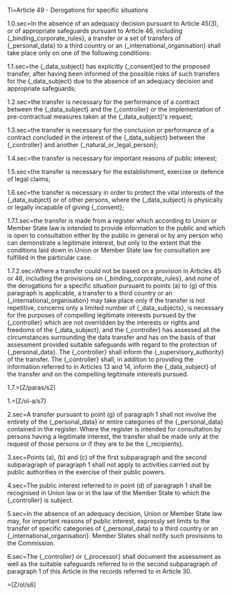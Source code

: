 Ti=Article 49 - Derogations for specific situations

1.0.sec=In the absence of an adequacy decision pursuant to Article 45(3), or of appropriate safeguards pursuant to Article 46, including {_binding_corporate_rules}, a transfer or a set of transfers of {_personal_data} to a third country or an {_international_organisation} shall take place only on one of the following conditions:

1.1.sec=the {_data_subject} has explicitly {_consent}ed to the proposed transfer, after having been informed of the possible risks of such transfers for the {_data_subject} due to the absence of an adequacy decision and appropriate safeguards;

1.2.sec=the transfer is necessary for the performance of a contract between the {_data_subject} and the {_controller} or the implementation of pre-contractual measures taken at the {_data_subject}'s request;

1.3.sec=the transfer is necessary for the conclusion or performance of a contract concluded in the interest of the {_data_subject} between the {_controller} and another {_natural_or_legal_person};

1.4.sec=the transfer is necessary for important reasons of public interest;

1.5.sec=the transfer is necessary for the establishment, exercise or defence of legal claims;

1.6.sec=the transfer is necessary in order to protect the vital interests of the {_data_subject} or of other persons, where the {_data_subject} is physically or legally incapable of giving {_consent};

1.7.1.sec=the transfer is made from a register which according to Union or Member State law is intended to provide information to the public and which is open to consultation either by the public in general or by any person who can demonstrate a legitimate interest, but only to the extent that the conditions laid down in Union or Member State law for consultation are fulfilled in the particular case.

1.7.2.sec=Where a transfer could not be based on a provision in Articles 45 or 46, including the provisions on {_binding_corporate_rules}, and none of the derogations for a specific situation pursuant to points (a) to (g) of this paragraph is applicable, a transfer to a third country or an {_international_organisation} may take place only if the transfer is not repetitive, concerns only a limited number of {_data_subjects}, is necessary for the purposes of compelling legitimate interests pursued by the {_controller} which are not overridden by the interests or rights and freedoms of the {_data_subject}, and the {_controller} has assessed all the circumstances surrounding the data transfer and has on the basis of that assessment provided suitable safeguards with regard to the protection of {_personal_data}. The {_controller} shall inform the {_supervisory_authority} of the transfer. The {_controller} shall, in addition to providing the information referred to in Articles 13 and 14, inform the {_data_subject} of the transfer and on the compelling legitimate interests pursued.

1.7.=[Z/paras/s2]

1.=[Z/ol-a/s7]

2.sec=A transfer pursuant to point (g) of paragraph 1 shall not involve the entirety of the {_personal_data} or entire categories of the {_personal_data} contained in the register. Where the register is intended for consultation by persons having a legitimate interest, the transfer shall be made only at the request of those persons or if they are to be the {_recipients}.

3.sec=Points (a), (b) and (c) of the first subparagraph and the second subparagraph of paragraph 1 shall not apply to activities carried out by public authorities in the exercise of their public powers.

4.sec=The public interest referred to in point (d) of paragraph 1 shall be recognised in Union law or in the law of the Member State to which the {_controller} is subject.

5.sec=In the absence of an adequacy decision, Union or Member State law may, for important reasons of public interest, expressly set limits to the transfer of specific categories of {_personal_data} to a third country or an {_international_organisation}. Member States shall notify such provisions to the Commission.

6.sec=The {_controller} or {_processor} shall document the assessment as well as the suitable safeguards referred to in the second subparagraph of paragraph 1 of this Article in the records referred to in Article 30.

=[Z/ol/s6]
